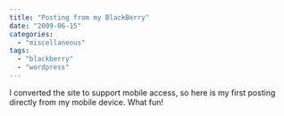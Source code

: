 ```yaml
---
title: "Posting from my BlackBerry"
date: "2009-06-15"
categories: 
  - "miscellaneous"
tags: 
  - "blackberry"
  - "wordpress"
---
```


I converted the site to support mobile access, so here is my first posting directly from my mobile device. What fun!
